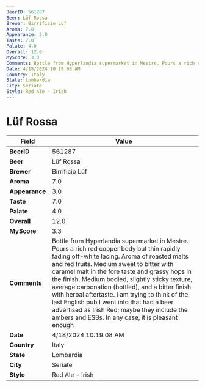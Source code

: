 ```yaml
---
BeerID: 561287
Beer: Lüf Rossa
Brewer: Birrificio Lüf
Aroma: 7.0
Appearance: 3.0
Taste: 7.0
Palate: 4.0
Overall: 12.0
MyScore: 3.3
Comments: Bottle from Hyperlandia supermarket in Mestre. Pours a rich red copper body but thin rapidly fading off-white lacing. Aroma of roasted malts and red fruits. Medium sweet to bitter with caramel malt in the fore taste and grassy hops in the finish. Medium bodied, slightly sticky texture, average carbonation (bottled), and a bitter finish with herbal aftertaste. I am trying to think of the last English pub I went into that had a beer advertised as Irish Red; maybe they include the ambers and ESBs. In any case, it is pleasant enough
Date: 4/18/2024 10:19:08 AM
Country: Italy
State: Lombardia
City: Seriate
Style: Red Ale - Irish
---
```


# Lüf Rossa

| Field         | Value |
|---------------|-------|
| **BeerID** | 561287 |
| **Beer** | Lüf Rossa |
| **Brewer** | Birrificio Lüf |
| **Aroma** | 7.0 |
| **Appearance** | 3.0 |
| **Taste** | 7.0 |
| **Palate** | 4.0 |
| **Overall** | 12.0 |
| **MyScore** | 3.3 |
| **Comments** | Bottle from Hyperlandia supermarket in Mestre. Pours a rich red copper body but thin rapidly fading off-white lacing. Aroma of roasted malts and red fruits. Medium sweet to bitter with caramel malt in the fore taste and grassy hops in the finish. Medium bodied, slightly sticky texture, average carbonation (bottled), and a bitter finish with herbal aftertaste. I am trying to think of the last English pub I went into that had a beer advertised as Irish Red; maybe they include the ambers and ESBs. In any case, it is pleasant enough |
| **Date** | 4/18/2024 10:19:08 AM |
| **Country** | Italy |
| **State** | Lombardia |
| **City** | Seriate |
| **Style** | Red Ale - Irish |
